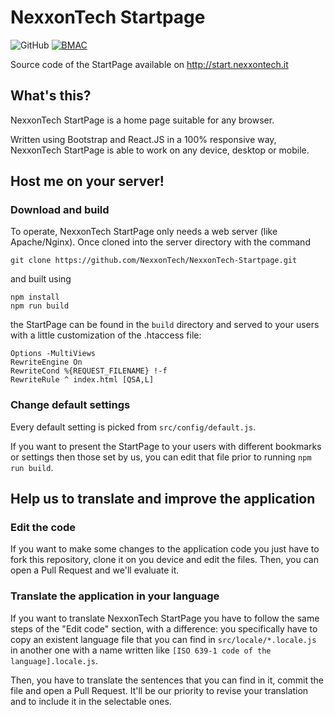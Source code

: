 # NexxonTech Startpage

![GitHub](https://img.shields.io/github/license/nexxontech/nexxontech-startpage?style=flat-square)
[![BMAC](https://img.shields.io/badge/Donate-Buy%20Me%20A%20Coffee-orange.svg?style=flat-square)](https://www.buymeacoffee.com/Occhioverde03)

Source code of the StartPage available on http://start.nexxontech.it

## What's this?

NexxonTech StartPage is a home page suitable for any browser.

Written using Bootstrap and React.JS in a 100% responsive way, NexxonTech StartPage is able to work on any device, desktop or mobile.

## Host me on your server!

### Download and build

To operate, NexxonTech StartPage only needs a web server (like Apache/Nginx).
Once cloned into the server directory with the command

```Sh
git clone https://github.com/NexxonTech/NexxonTech-Startpage.git
```

and built using

```Sh
npm install
npm run build
```

the StartPage can be found in the `build` directory and served to your users with a little customization of the .htaccess file:

```
Options -MultiViews
RewriteEngine On
RewriteCond %{REQUEST_FILENAME} !-f
RewriteRule ^ index.html [QSA,L]
```

### Change default settings

Every default setting is picked from `src/config/default.js`.

If you want to present the StartPage to your users with different bookmarks or settings then those set by us, you can edit that file prior to running `npm run build`.

## Help us to translate and improve the application

### Edit the code

If you want to make some changes to the application code you just have to fork this repository, clone it on you device and edit the files. Then, you can open a Pull Request and we'll evaluate it.

### Translate the application in your language

If you want to translate NexxonTech StartPage you have to follow the same steps of the "Edit code" section, with a difference: you specifically have to copy an existent language file that you can find in `src/locale/*.locale.js` in another one with a name written like `[ISO 639-1 code of the language].locale.js`.

Then, you have to translate the sentences that you can find in it, commit the file and open a Pull Request. It'll be our priority to revise your translation and to include it in the selectable ones.
